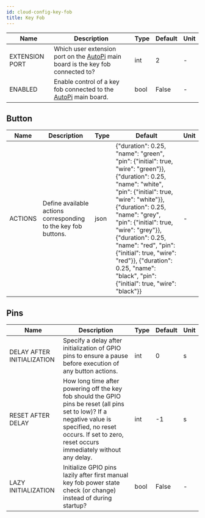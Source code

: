 ```yaml
---
id: cloud-config-key-fob
title: Key Fob
---
```


| Name | Description | Type | Default | Unit |
| ------ | ------ | ------ | ------ | ------ |
| EXTENSION PORT | Which user extension port on the [AutoPi](https://www.autopi.io) main board is the key fob connected to? | int | 2 | - |
| ENABLED | Enable control of a key fob connected to the [AutoPi](https://www.autopi.io) main board. | bool | False | - |

## Button

| Name | Description | Type | Default | Unit |
| ------ | ------ | ------ | ------ | ------ |
| ACTIONS | Define available actions corresponding to the key fob buttons. | json | {"duration": 0.25, "name": "green", "pin": {"initial": true, "wire": "green"}}, {"duration": 0.25, "name": "white", "pin": {"initial": true, "wire": "white"}}, {"duration": 0.25, "name": "grey", "pin": {"initial": true, "wire": "grey"}}, {"duration": 0.25, "name": "red", "pin": {"initial": true, "wire": "red"}}, {"duration": 0.25, "name": "black", "pin": {"initial": true, "wire": "black"}} | - |

## Pins

| Name | Description | Type | Default | Unit |
| ------ | ------ | ------ | ------ | ------ |
| DELAY AFTER INITIALIZATION | Specify a delay after initialization of GPIO pins to ensure a pause before execution of any button actions. | int | 0 | s |
| RESET AFTER DELAY | How long time after powering off the key fob should the GPIO pins be reset (all pins set to low)? If a negative value is specified, no reset occurs. If set to zero, reset occurs immediately without any delay. | int | -1 | s |
| LAZY INITIALIZATION | Initialize GPIO pins lazily after first manual key fob power state check (or change) instead of during startup? | bool | False | - |
